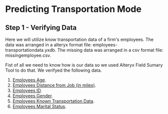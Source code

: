 # Predicting Transportation Mode

## Step 1 - Verifying Data

Here we will utilize know transportation data of a firm's employees. The data was arranged in a alteryx format file: employees-transportationdata.yxdb. The missing data was arranged in a csv format file: missingemployee.csv.

Fist of all we need to know how is our data so we used Alteryx Field Sumary Tool to do that. We verifyed the following data.

1. [Employees Age](https://github.com/DataGF/business-analytics/blob/main/predicting-transportation-mode/1_checkingDataAge.pdf).
2. [Employees Distance from Job (in miles)](https://github.com/DataGF/business-analytics/blob/main/predicting-transportation-mode/1_checkingDataDriveDistanceMiles.pdf).
3. [Employees ID](https://github.com/DataGF/business-analytics/blob/main/predicting-transportation-mode/1_checkingDataEmployeeID.pdf).
4. [Employees Gender](https://github.com/DataGF/business-analytics/blob/main/predicting-transportation-mode/1_checkingDataGender.pdf).
5. [Employees Known Transportation Data](https://github.com/DataGF/business-analytics/blob/main/predicting-transportation-mode/1_checkingDataKnowTransportationMode.pdf).
6. [Employees Marital Status](https://github.com/DataGF/business-analytics/blob/main/predicting-transportation-mode/1_checkingDataMaritalStatus.pdf).
